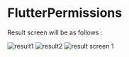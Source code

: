 # FlutterPermissions

Result screen will be as follows :
<br>

![result1](https://github.com/venkatasaisrinivas24/Call_log/assets/151608916/cda7d5e9-6f6e-46f8-a71d-a6c1c3b7562b)
![result2](https://github.com/venkatasaisrinivas24/Call_log/assets/151608916/6f71790d-a1bc-4a1a-b555-f20772d75a92)
![result screen 1](https://github.com/venkatasaisrinivas24/Call_log/assets/151608916/3565bea7-f621-4d8d-b56c-778522cfee54)
